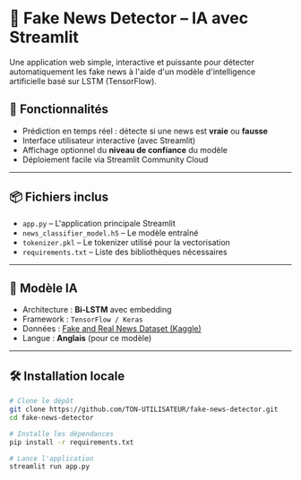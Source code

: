 # 📰 Fake News Detector – IA avec Streamlit

Une application web simple, interactive et puissante pour détecter automatiquement les fake news à l'aide d'un modèle d'intelligence artificielle basé sur LSTM (TensorFlow).

## 🚀 Fonctionnalités

- Prédiction en temps réel : détecte si une news est **vraie** ou **fausse**
- Interface utilisateur interactive (avec Streamlit)
- Affichage optionnel du **niveau de confiance** du modèle
- Déploiement facile via Streamlit Community Cloud

---

## 📦 Fichiers inclus

- `app.py` – L'application principale Streamlit
- `news_classifier_model.h5` – Le modèle entraîné
- `tokenizer.pkl` – Le tokenizer utilisé pour la vectorisation
- `requirements.txt` – Liste des bibliothèques nécessaires

---

## 🧠 Modèle IA

- Architecture : **Bi-LSTM** avec embedding
- Framework : `TensorFlow / Keras`
- Données : [Fake and Real News Dataset (Kaggle)](https://www.kaggle.com/datasets/clmentbisaillon/fake-and-real-news-dataset)
- Langue : **Anglais** (pour ce modèle)

---

## 🛠️ Installation locale

```bash
# Clone le dépôt
git clone https://github.com/TON-UTILISATEUR/fake-news-detector.git
cd fake-news-detector

# Installe les dépendances
pip install -r requirements.txt

# Lance l'application
streamlit run app.py
